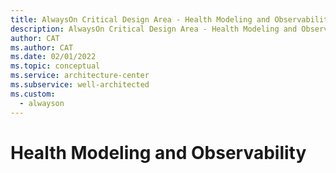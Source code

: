 ```yaml
---
title: AlwaysOn Critical Design Area - Health Modeling and Observability
description: AlwaysOn Critical Design Area - Health Modeling and Observability
author: CAT
ms.author: CAT
ms.date: 02/01/2022
ms.topic: conceptual
ms.service: architecture-center
ms.subservice: well-architected
ms.custom:
  - alwayson
---
```


# Health Modeling and Observability
